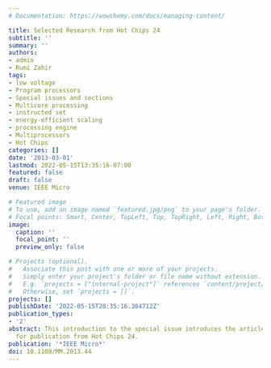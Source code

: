 ```yaml
---
# Documentation: https://wowchemy.com/docs/managing-content/

title: Selected Research from Hot Chips 24
subtitle: ''
summary: ''
authors:
- admin
- Rumi Zahir
tags:
- low voltage
- Program processors
- Special issues and sections
- Multicore processing
- instructed set
- energy-efficient scaling
- processing engine
- Multiprocessors
- Hot Chips
categories: []
date: '2013-03-01'
lastmod: 2022-05-15T13:35:16-07:00
featured: false
draft: false
venue: IEEE Micro

# Featured image
# To use, add an image named `featured.jpg/png` to your page's folder.
# Focal points: Smart, Center, TopLeft, Top, TopRight, Left, Right, BottomLeft, Bottom, BottomRight.
image:
  caption: ''
  focal_point: ''
  preview_only: false

# Projects (optional).
#   Associate this post with one or more of your projects.
#   Simply enter your project's folder or file name without extension.
#   E.g. `projects = ["internal-project"]` references `content/project/deep-learning/index.md`.
#   Otherwise, set `projects = []`.
projects: []
publishDate: '2022-05-15T20:35:16.304712Z'
publication_types:
- '2'
abstract: This introduction to the special issue introduces the articles selected
  for publication from Hot Chips 24.
publication: '*IEEE Micro*'
doi: 10.1109/MM.2013.44
---
```

